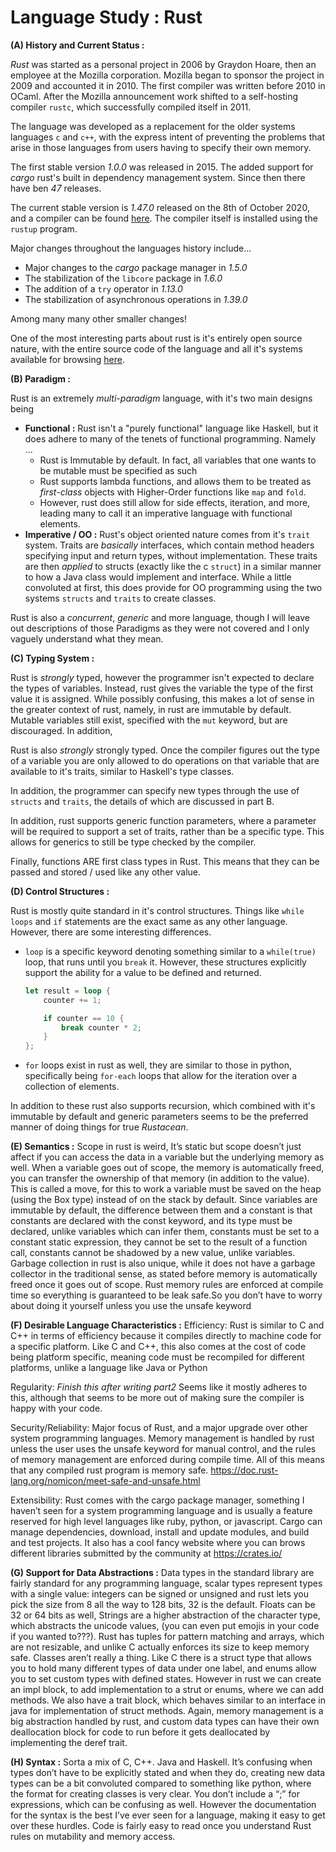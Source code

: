 # Language Study : Rust

**(A) History and Current Status :**

*Rust* was started as a personal project in 2006 by Graydon Hoare, then an employee at the Mozilla corporation. Mozilla began to sponsor the project in 2009 and accounted it in 2010. The first compiler was written before 2010 in OCaml. After the Mozilla announcement work shifted to a self-hosting compiler `rustc`, which successfully compiled itself in 2011.  

The language was developed as a replacement for the older systems languages `c` and `c++`, with the express intent of preventing the problems that arise in those languages from users having to specify their own memory. 

The first stable version *1.0.0* was released in 2015. The added support for *cargo* rust's built in dependency management system. Since then there have ben *47* releases. 

The current stable version is *1.47.0* released on the 8th of October 2020, and a compiler can be found [here](https://doc.rust-lang.org/book/ch01-01-installation.html). The compiler itself is installed using the `rustup` program. 

Major changes throughout the languages history include...

- Major changes to the *cargo* package manager in *1.5.0*
- The stabilization of the `libcore` package in *1.6.0*
- The addition of a `try` operator in *1.13.0*
- The stabilization of asynchronous operations in *1.39.0* 

Among many many other smaller changes! 

One of the most interesting parts about rust is it's entirely open source nature, with the entire source code of the language and all it's systems available for browsing [here](https://github.com/rust-lang). 



**(B) Paradigm :**

Rust is an extremely *multi-paradigm* language, with it's two main designs being 

- **Functional :** Rust isn't a "purely functional" language like Haskell, but it does adhere to many of the tenets of functional programming. Namely ... 
  - Rust is Immutable by default. In fact, all variables that one wants to be mutable must be specified as such
  - Rust supports lambda functions, and allows them to be treated as *first-class* objects with Higher-Order functions like `map` and `fold`. 
  - However, rust does still allow for side effects, iteration, and more, leading many to call it an imperative language with functional elements. 
- **Imperative / OO :** Rust's object oriented nature comes from it's `trait` system. Traits are *basically* interfaces, which contain method headers specifying input and return types, without implementation. These traits are then *applied* to structs (exactly like the c `struct`) in a similar manner to how a Java class would implement and interface.  While a little convoluted at first, this does provide for OO programming using the two systems `structs` and `traits` to create classes.

Rust is also a *concurrent*, *generic* and more language, though I will leave out descriptions of those Paradigms as they were not covered and I only vaguely understand what they mean. 



**(C) Typing System :**  

Rust is *strongly* typed, however the programmer isn't expected to declare the types of variables. Instead, rust gives the variable the type of the first value it is assigned. While possibly confusing, this makes a lot of sense in the greater context of rust, namely, in rust are immutable by default. Mutable variables still exist, specified with the `mut` keyword, but are discouraged. In addition, 

Rust is also *strongly* strongly typed. Once the compiler figures out the type of a variable you are only allowed to do operations on that variable that are available to it's traits, similar to Haskell's type classes. 

In addition, the programmer can specify new types through the use of `structs` and `traits`, the details of which are discussed in part B. 

In addition, rust supports generic function parameters, where a parameter will be required to support a set of traits, rather than be a specific type. This allows for generics to still be type checked by the compiler. 

Finally, functions ARE first class types in Rust. This means that they can be passed and stored / used like any other value.



**(D) Control Structures :** 

Rust is mostly quite standard in it's control structures. Things like `while loops` and `if` statements are the exact same as any other language. However, there are some interesting differences. 

- `loop` is a specific keyword denoting something similar to a `while(true)` loop, that runs until you `break` it. However, these structures explicitly support the ability for a value to be defined and returned. 

  ```rust
  let result = loop {
      counter += 1;
  
      if counter == 10 {
          break counter * 2;
      }
  };
  ```

- `for` loops exist in rust as well, they are similar to those in python, specifically being `for-each` loops that allow for the iteration over a collection of elements. 

In addition to these rust also supports recursion, which combined with it's immutable by default and generic parameters seems to be the preferred manner of doing things for true *Rustacean*. 



**(E) Semantics :** 
Scope in rust is weird, It’s static but  scope doesn’t just affect if you can access the data in a variable but the underlying memory as well. When a variable goes out of scope, the memory is automatically freed, you can transfer the ownership of that memory (in addition to the value). This is called a move, for this to work a variable must be saved on the heap (using the Box type) instead of on the stack by default. Since variables are immutable by default, the difference between them and a constant is that constants are declared with the const keyword, and its type must be declared, unlike variables which can infer them, constants must be set to a constant static expression, they cannot be set to the result of a function call, constants cannot be shadowed by a new value, unlike variables. Garbage collection in rust is also unique, while it does not have a garbage collector in the traditional sense, as stated before memory is automatically freed once it goes out of scope. Rust memory rules are enforced at compile time so everything is guaranteed to be leak safe.So you don’t have to worry about doing it yourself unless you use the unsafe keyword 

**(F) Desirable Language Characteristics :** 
Efficiency: Rust is similar to C and C++ in terms of efficiency because it compiles directly to machine code for a specific platform. Like C and C++, this also comes at the cost of code being platform specific, meaning code must be recompiled for different platforms, unlike a language like Java or Python

Regularity: 
*Finish this after writing part2* 
Seems like it mostly adheres to this, although that seems to be more out of making sure the compiler is happy with your code. 

Security/Reliability: Major focus of Rust, and a major upgrade over other system programming languages. Memory management is handled by rust unless the user uses the unsafe keyword for manual control, and the rules of memory management are enforced during compile time. All of this means that any compiled rust program is memory safe.
https://doc.rust-lang.org/nomicon/meet-safe-and-unsafe.html

Extensibility: 
Rust comes with the cargo package manager, something I haven’t seen for a system programming language and is usually a feature reserved for high level languages like ruby, python, or javascript. Cargo can manage dependencies, download, install and update modules, and build and test projects. It also has a cool fancy website where you can brows different libraries submitted by the community at https://crates.io/

**(G) Support for Data Abstractions :** 
Data types in the standard library are fairly standard for any programming language, scalar types represent types with a single value: integers can be signed or unsigned and rust lets you pick the size from 8 all the way to 128 bits, 32 is the default. Floats can be 32 or 64 bits as well, Strings are a higher abstraction of the character type, which abstracts the unicode values, (you can even put emojis in your code if you wanted to???). Rust has tuples for pattern matching and arrays, which are not resizable, and unlike C actually enforces its size to keep memory safe. Classes aren’t really a thing. Like C there is a struct type that allows you to hold many different types of data under one label, and enums allow you to set custom types with defined states. However in rust we can create an impl block, to add implementation to a strut or enums, where we can add methods.  We also have a trait block, which behaves similar to an interface in java for implementation of struct methods. Again, memory management is a big abstraction handled by rust, and custom data types can have their own deallocation block for code to run before it gets deallocated by implementing the deref trait. 

**(H) Syntax :** 
Sorta a mix of C, C++. Java and Haskell. It’s confusing when types don’t have to be explicitly stated and when they do, creating new data types can be a bit convoluted compared to something like python, where the format for creating classes is very clear. You don’t include a “;” for expressions, which can be confusing as well. However the documentation for the syntax is the best I’ve ever seen for a language, making it easy to get over these hurdles. Code is fairly easy to read once you understand Rust rules on mutability and memory access. 








